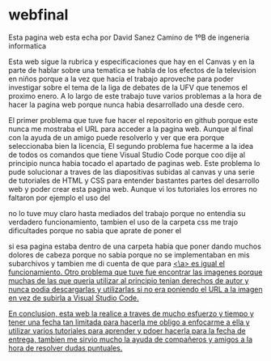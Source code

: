 # webfinal
Esta pagina web esta echa por David Sanez Camino de 1ºB de ingeneria informatica


Esta web sigue la rubrica y especificaciones que hay en el Canvas y en la parte de hablar sobre una tematica se habla de los efectos 
de la television en niños porque a la vez que hacia el trabajo aproveche para poder investigar sobre el tema de la liga de debates de 
la UFV que tenemos el proximo enero.
A lo largo de este trabajo tuve varios problemas a la hora de hacer la pagina web 
porque nunca habia desarrollado una desde cero.

El primer problema que tuve fue hacer el repositorio en github porque este nunca me mostraba el URL 
para acceder a la pagina web. Aunque al final con la ayuda de un amigo puede resolverlo y ver que era porque 
seleccionaba bien la licencia,
El segundo problema fue hacerme a la idea de todos os comandos que tiene Visual Studio Code porque coo dije al principio 
nunca habia tocado el apartado de paginas web. Este problema lo pude solucionar a traves de las diapositivas subidas al canvas 
y una serie de tutoriales de HTML y CSS para entender bastantes partes del desarrollo web y poder crear esta pagina web.
Aunque vi los tutoriales los errores no faltaron por ejemplo el uso del <div> no lo tuve muy claro hasta mediados del trabajo porque
no entendia su verdadero funcionamiento, tambien el uso de la carpeta css me trajo dificultades porque no sabia que aprate de poner el
 <link rel="stylesheet" href="./css/style.css"> si esa pagina estaba dentro de una carpeta habia que poner <link rel="stylesheet" href="../css/style.css">
 dando muchos dolores de cabeza porque no sabia porque no se implementaban en mis subarchivos y tambien me di cuenta de que para <a href=""><\a> es igual 
 el funcionamiento.
 Otro problema que tuve fue encontrar las imagenes porque muchas de las que queria utilizar al principio tenian derechos de autor y nunca podia descargarlas
 y utilizarlas si no era poniendo el URL a la imagen en vez de subirla a Visual Studio Code.

 En conclusion, esta web la realice a traves de mucho esfuerzo y tiempo y tener una fecha tan limitada para hacerla me obligo a enfocarme a ella 
 y utilizar varios tutoriales para aprender y pdoer hacerla para la fecha de entrega, tambien me sirvio mucho la ayuda de compañeros y amigos a la hora de 
 resolver dudas puntuales. 
 


